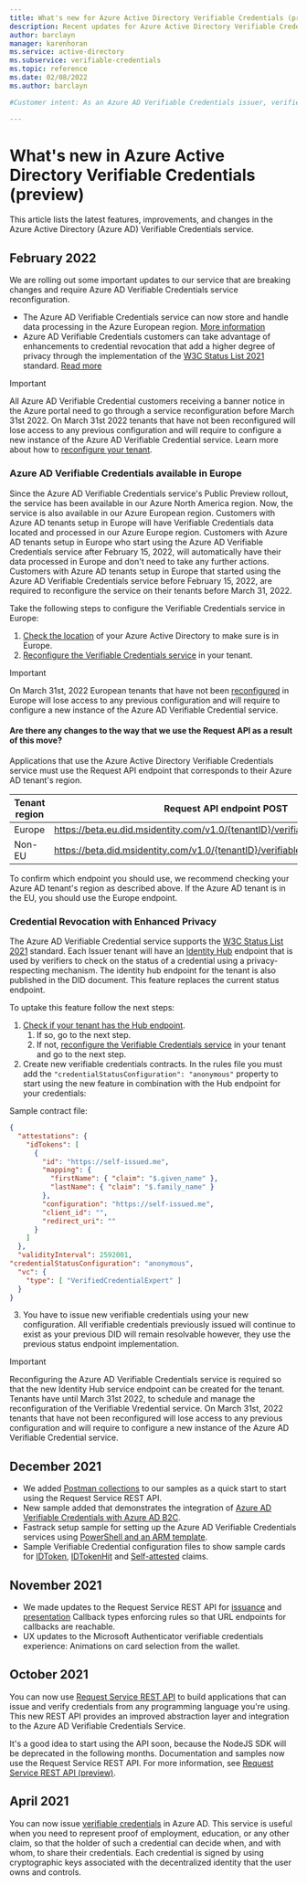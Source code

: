 ```yaml
---
title: What's new for Azure Active Directory Verifiable Credentials (preview)
description: Recent updates for Azure Active Directory Verifiable Credentials
author: barclayn
manager: karenhoran
ms.service: active-directory
ms.subservice: verifiable-credentials
ms.topic: reference
ms.date: 02/08/2022
ms.author: barclayn

#Customer intent: As an Azure AD Verifiable Credentials issuer, verifier or developer, I want to know what's new in the product so that I can make full use of the functionality as it becomes available.

---
```


# What's new in Azure Active Directory Verifiable Credentials (preview)

This article lists the latest features, improvements, and changes in the Azure Active Directory (Azure AD) Verifiable Credentials service.

## February 2022

We are rolling out some important updates to our service that are breaking changes and require Azure AD Verifiable Credentials service reconfiguration.

- The Azure AD Verifiable Credentials service can now store and handle data processing in the Azure European region. [More information](whats-new.md?#azure-ad-verifiable-credentials-available-in-europe)
- Azure AD Verifiable Credentials customers can take advantage of enhancements to credential revocation that add a higher degree of privacy through the implementation of the [W3C Status List 2021](https://w3c-ccg.github.io/vc-status-list-2021/) standard. [Read more](whats-new.md?#credential-revocation-with-enhanced-privacy)

>[!IMPORTANT]
> All Azure AD Verifiable Credential customers receiving a banner notice in the Azure portal need to go through a service reconfiguration before March 31st 2022. On March 31st 2022 tenants that have not been reconfigured will lose access to any previous configuration and will require to configure a new instance of the Azure AD Verifiable Credential service. Learn more about how to [reconfigure your tenant](verifiable-credentials-faq.md?#how-do-i-reconfigure-the-azure-ad-verifiable-credentials-service).

### Azure AD Verifiable Credentials available in Europe

Since the Azure AD Verifiable Credentials service's Public Preview rollout, the service has been available in our Azure North America region. Now, the service is also available in our Azure European region. Customers with Azure AD tenants setup in Europe will have Verifiable Credentials data located and processed in our Azure Europe region. Customers with Azure AD tenants setup in Europe who start using the Azure AD Verifiable Credentials service after February 15, 2022, will automatically have their data processed in Europe and don't need to take any further actions. Customers with Azure AD tenants setup in Europe that started using the Azure AD Verifiable Credentials service before February 15, 2022, are required to reconfigure the service on their tenants before March 31, 2022.

Take the following steps to configure the Verifiable Credentials service in Europe:
1. [Check the location](verifiable-credentials-faq.md#how-can-i-check-my-azure-ad-tenants-region) of your Azure Active Directory to make sure is in Europe.
1. [Reconfigure the Verifiable Credentials service](verifiable-credentials-faq.md?#how-do-i-reconfigure-the-azure-ad-verifiable-credentials-service) in your tenant. 

>[!IMPORTANT]
> On March 31st, 2022 European tenants that have not been [reconfigured](verifiable-credentials-faq.md?#how-do-i-reconfigure-the-azure-ad-verifiable-credentials-service) in Europe will lose access to any previous configuration and will require to configure a new instance of the Azure AD Verifiable Credential service.

#### Are there any changes to the way that we use the Request API as a result of this move?

Applications that use the Azure Active Directory Verifiable Credentials service must use the Request API endpoint that corresponds to their Azure AD tenant's region.  

| Tenant region | Request API endpoint POST |
|------------|-------------------|
| Europe | https://beta.eu.did.msidentity.com/v1.0/{tenantID}/verifiablecredentials/request |
| Non-EU | https://beta.did.msidentity.com/v1.0/{tenantID}/verifiablecredentials/request  |

To confirm which endpoint you should use, we recommend checking your Azure AD tenant's region as described above. If the Azure AD tenant is in the EU, you should use the Europe endpoint.  

### Credential Revocation with Enhanced Privacy

The Azure AD Verifiable Credential service supports the [W3C Status List 2021](https://w3c-ccg.github.io/vc-status-list-2021/) standard. Each Issuer tenant will have an [Identity Hub](https://identity.foundation/identity-hub/spec/) endpoint that is used by verifiers to check on the status of a credential using a privacy-respecting mechanism. The identity hub endpoint for the tenant is also published in the DID document. This feature replaces the current status endpoint.

To uptake this feature follow the next steps:
1. [Check if your tenant has the Hub endpoint](verifiable-credentials-faq.md#how-can-i-check-if-my-tenant-has-the-new-hub-endpoint).
    1. If so, go to the next step.
    1. If not, [reconfigure the Verifiable Credentials service](verifiable-credentials-faq.md?#how-do-i-reconfigure-the-azure-ad-verifiable-credentials-service) in your tenant and go to the next step.
1. Create new verifiable credentials contracts. In the rules file you must add the ` "credentialStatusConfiguration": "anonymous" ` property to start using the new feature in combination with the Hub endpoint for your credentials:

Sample contract file:
``` json 
{
  "attestations": {
    "idTokens": [
      {
        "id": "https://self-issued.me",
        "mapping": {
          "firstName": { "claim": "$.given_name" },
          "lastName": { "claim": "$.family_name" }
        },
        "configuration": "https://self-issued.me",
        "client_id": "",
        "redirect_uri": ""
      }
    ]
  },
  "validityInterval": 2592001,
"credentialStatusConfiguration": "anonymous",
  "vc": {
    "type": [ "VerifiedCredentialExpert" ]
  }
} 
```
3. You have to issue new verifiable credentials using your new configuration. All verifiable credentials previously issued will continue to exist as your previous DID will remain resolvable however, they use the previous status endpoint implementation.

>[!IMPORTANT]
> Reconfiguring the Azure AD Verifiable Credentials service is required so that the new Identity Hub service endpoint can be created for the tenant. Tenants have until March 31st 2022, to schedule and manage the reconfiguration of the Verifiable Vredential service. On March 31st, 2022 tenants that have not been reconfigured will lose access to any previous configuration and will require to configure a new instance of the Azure AD Verifiable Credential service.


## December 2021

- We added [Postman collections](https://github.com/Azure-Samples/active-directory-verifiable-credentials/tree/main/Postman) to our samples as a quick start to start using the Request Service REST API.
- New sample added that demonstrates the integration of [Azure AD Verifiable Credentials with Azure AD B2C](https://github.com/Azure-Samples/active-directory-verifiable-credentials/tree/main/B2C).
- Fastrack setup sample for setting up the Azure AD Verifiable Credentials services using [PowerShell and an ARM template](https://github.com/Azure-Samples/active-directory-verifiable-credentials/tree/main/ARM).
- Sample Verifiable Credential configuration files to show sample cards for [IDToken](https://github.com/Azure-Samples/active-directory-verifiable-credentials/tree/main/CredentialFiles/IDToken), [IDTokenHit](https://github.com/Azure-Samples/active-directory-verifiable-credentials/tree/main/CredentialFiles/IDTokenHint) and [Self-attested](https://github.com/Azure-Samples/active-directory-verifiable-credentials/tree/main/CredentialFiles/IDTokenHint) claims.

## November 2021

- We made updates to the Request Service REST API for [issuance](issuance-request-api.md?#callback-type) and [presentation](presentation-request-api.md?#callback-type)
Callback types enforcing rules so that URL endpoints for callbacks are reachable.
- UX updates to the Microsoft Authenticator verifiable credentials experience: Animations on card selection from the wallet.

## October 2021

You can now use [Request Service REST API](get-started-request-api.md) to build applications that can issue and verify credentials from any programming language you're using. This new REST API provides an improved abstraction layer and integration to the Azure AD Verifiable Credentials Service.

It's a good idea to start using the API soon, because the NodeJS SDK will be deprecated in the following months. Documentation and samples now use the Request Service REST API. For more information, see [Request Service REST API (preview)](get-started-request-api.md).

## April 2021

You can now issue [verifiable credentials](decentralized-identifier-overview.md) in Azure AD. This service is useful when you need to represent proof of employment, education, or any other claim, so that the holder of such a credential can decide when, and with whom, to share their credentials. Each credential is signed by using cryptographic keys associated with the decentralized identity that the user owns and controls.
